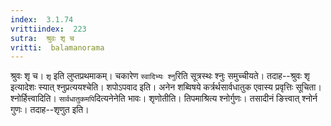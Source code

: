 ```yaml
---
index:  3.1.74
vrittiindex:  223
sutra:  श्रुवः शृ च
vritti:  balamanorama 
---
```


श्रुवः शृ च। `शृ` इति लुप्तप्रथमाकम्। चकारेण `स्वादिभ्यः श्नु`रिति सूत्रस्थः श्नुः समुच्चीयते। तदाह--श्रुवः शृ इत्यादेशः स्यात् श्नुप्रत्ययश्चेति। शपोऽपवाद इति। अनेन शब्विषये कर्त्रर्थसार्वधातुक एवास्य प्रवृत्तिः सूचिता। श्नोर्हित्त्वादिति। `सार्वधातुकमपि`दित्यनेनेति भावः। शृणोतीति। तिपमाश्रित्य श्नोर्गुणः। तसादीनं ङित्त्वात् श्नोर्न गुणः। तदाह--शृणुत इति। 

